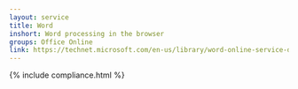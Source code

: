 ```yaml
---
layout: service
title: Word
inshort: Word processing in the browser
groups: Office Online
link: https://technet.microsoft.com/en-us/library/word-online-service-description.aspx
---
```



{% include compliance.html %}